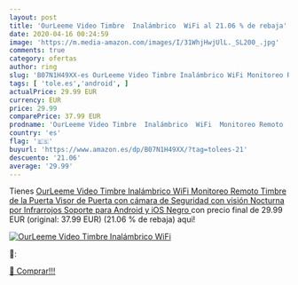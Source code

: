 ```yaml
---
layout: post
title: 'OurLeeme Video Timbre  Inalámbrico  WiFi al 21.06 % de rebaja'
date: 2020-04-16 00:24:59
image: 'https://m.media-amazon.com/images/I/31WhjHwjUlL._SL200_.jpg'
comments: true
category: ofertas
author: ring
slug: 'B07N1H49XX-es OurLeeme Video Timbre Inalámbrico WiFi Monitoreo Remoto...'
tags: [ 'tole.es','android', ]
actualPrice: 29.99 EUR
currency: EUR
price: 29.99
comparePrice: 37.99 EUR
prodname: 'OurLeeme Video Timbre  Inalámbrico  WiFi  Monitoreo Remoto  Timbre de la Puerta  Visor de Puerta con cámara de Seguridad con visión Nocturna por Infrarrojos  Soporte para Android y iOS  Negro '
country: 'es'
flag: '🇪🇸'
buyurl: 'https://www.amazon.es/dp/B07N1H49XX/?tag=tolees-21'
descuento: '21.06'
average: '29.99'
---
```


Tienes [OurLeeme Video Timbre  Inalámbrico  WiFi  Monitoreo Remoto  Timbre de la Puerta  Visor de Puerta con cámara de Seguridad con visión Nocturna por Infrarrojos  Soporte para Android y iOS  Negro ](https://www.amazon.es/dp/B07N1H49XX/?tag=tolees-21) con precio final de  29.99 EUR (original: 37.99 EUR) (21.06 %  de rebaja) aqui!

[![OurLeeme Video Timbre  Inalámbrico  WiFi](https://m.media-amazon.com/images/I/31WhjHwjUlL._SL200_.jpg)](https://www.amazon.es/dp/B07N1H49XX/?tag=tolees-21)

🔎:


[🛒 Comprar!!!](https://www.amazon.es/dp/B07N1H49XX/?tag=tolees-21)
